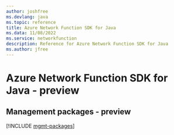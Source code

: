 ```yaml
---
author: joshfree
ms.devlang: java
ms.topic: reference
title: Azure Network Function SDK for Java
ms.data: 11/08/2022
ms.service: networkfunction
description: Reference for Azure Network Function SDK for Java
ms.author: jfree
---
```

# Azure Network Function SDK for Java - preview

## Management packages - preview
[!INCLUDE [mgmt-packages](network-function-mgmt-index.md)]